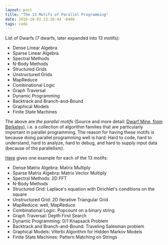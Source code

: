```yaml
---
layout: post
title: "The 13 Motifs of Parallel Programming"
date: 2010-10-01 23:26:44 -0400
tags: code
---
```


List of Dwarfs (7 dwarfs, later expanded into 13 motifs):

  - Dense Linear Algebra
  - Sparse Linear Algebra
  - Spectral Methods
  - N-Body Methods
  - Structured Grids
  - Unstructured Grids
  - MapReduce
  - Combinational Logic
  - Graph Traversal
  - Dynamic Programming
  - Backtrack and Branch-and-Bound
  - Graphical Models
  - Finite State Machines

The above are *the parallel motifs* (Source and more detail: [Dwarf Mine, from Berkeley](http://view.eecs.berkeley.edu/wiki/Dwarfs)), i.e. a collection of algorithm families that are particularly important in parallel programming. The reason for having these motifs is because doing parallel programming well is hard: Hard to code, hard to understand, hard to analyze, hard to debug, and hard to supply input data (because of the parallelism).

[Here](http://blogs.msdn.com/b/visualizeparallel/archive/2009/12/21/overview-of-the-parallel-dwarfs-project-on-codeplex.aspx) gives one example for each of the 13 motifs:

  - Dense Matrix Algebra: Matrix Multiply
  - Sparse Matrix Algebra: Matrix Vector Multiply
  - Spectral Methods: 2D FFT
  - N-Body Methods
  - Structured Grid: Laplace's equation with Dirichlet's conditions on the square
  - Unstructured Grid: 2D Iterative Triangular Grid
  - MapReduce: well, MapReduce
  - Combinational Logic: Popcount on a binary string
  - Graph Traversal: Depth First Search
  - Dynamic Programming: 0/1 Knapsack Problem
  - Backtrack and Branch-and-Bound: Traveling Salesman problem
  - Graphical Models: Viterbi Algorithm for Hidden Markov Models
  - Finite State Machines: Pattern Matching on Strings

